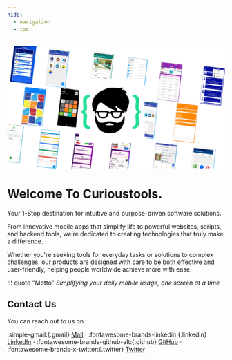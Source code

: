 ```yaml
---
hide:
  - navigation
  - toc
---
```

 
![text](a_index_images/main.png)

# Welcome To Curioustools.

Your 1-Stop destination for intuitive and purpose-driven software solutions.  

From innovative mobile apps that simplify life to powerful websites, scripts, and backend tools, we’re dedicated to creating technologies that truly make a difference. 

Whether you're seeking tools for everyday tasks or solutions to complex challenges, our products are designed with care to be both effective and user-friendly, helping people worldwide achieve more with ease.

!!! quote "Motto"
    *Simplifying your daily mobile usage, one screen at a time*


## Contact Us

You can reach out to us on : 

:simple-gmail:{.gmail} [Mail](mailto:anshsachdeva.work@gmail.com) ⋅ :fontawesome-brands-linkedin:{.linkedin} [LinkedIn](https://www.linkedin.com/in/anshsachdevawork) ⋅ :fontawesome-brands-github-alt:{.github} [GitHub](https://github.com/root-ansh) ⋅ :fontawesome-brands-x-twitter:{.twitter} [ Twitter](https://twitter.com/root_ansh)  




	  

